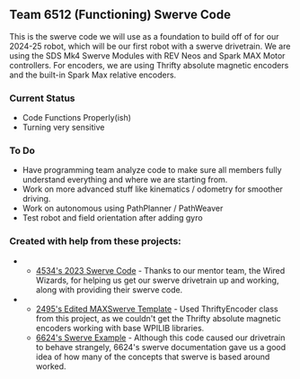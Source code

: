 ## Team 6512 (Functioning) Swerve Code
This is the swerve code we will use as a foundation to build off of for our 2024-25 robot, which will be our first robot with a swerve drivetrain. 
We are using the SDS Mk4 Swerve Modules with REV Neos and Spark MAX Motor controllers. For encoders, we are using Thrifty absolute magnetic encoders and the built-in Spark Max relative encoders.

### Current Status
- Code Functions Properly(ish)
- Turning very sensitive

### To Do
- Have programming team analyze code to make sure all members fully understand everything and where we are starting from.
- Work on more advanced stuff like kinematics / odometry for smoother driving.
- Work on autonomous using PathPlanner / PathWeaver
- Test robot and field orientation after adding gyro

### Created with help from these projects:
- - [4534's 2023 Swerve Code](https://github.com/4534-WiredWizards/4534-Swerve-Public) - Thanks to our mentor team, the Wired Wizards, for helping us get our swerve drivetrain up and working, along with providing their swerve code.
- - [2495's Edited MAXSwerve Template](https://github.com/FRC2495/MAXSwerve) - Used ThriftyEncoder class from this project, as we couldn't get the Thrifty absolute magnetic encoders working with base WPILIB libraries.
  - [6624's Swerve Example](https://compendium.readthedocs.io/en/latest/tasks/drivetrains/swerve.html) - Although this code caused our drivetrain to behave strangely, 6624's swerve documentation gave us a good idea of how many of the concepts that swerve is based around worked.
